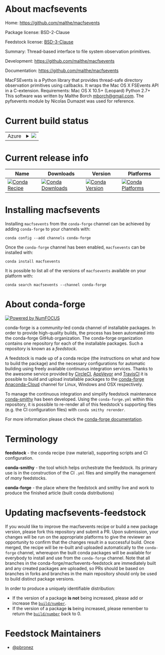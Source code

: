 About macfsevents
=================

Home: https://github.com/malthe/macfsevents

Package license: BSD-2-Clause

Feedstock license: [BSD-3-Clause](https://github.com/conda-forge/macfsevents-feedstock/blob/master/LICENSE.txt)

Summary: Thread-based interface to file system observation primitives.

Development: https://github.com/malthe/macfsevents

Documentation: https://github.com/malthe/macfsevents

MacFSEvents is a Python library that provides thread-safe directory observation primitives using callbacks. It wraps the Mac OS X FSEvents API in a C-extension.
Requirements:
Mac OS X 10.5+ (Leopard) Python 2.7+
This software was written by Malthe Borch <mborch@gmail.com>. The pyfsevents module by Nicolas Dumazet was used for reference.

Current build status
====================


<table>
    
  <tr>
    <td>Azure</td>
    <td>
      <details>
        <summary>
          <a href="https://dev.azure.com/conda-forge/feedstock-builds/_build/latest?definitionId=612&branchName=master">
            <img src="https://dev.azure.com/conda-forge/feedstock-builds/_apis/build/status/macfsevents-feedstock?branchName=master">
          </a>
        </summary>
        <table>
          <thead><tr><th>Variant</th><th>Status</th></tr></thead>
          <tbody><tr>
              <td>osx_64_python3.6.____73_pypy</td>
              <td>
                <a href="https://dev.azure.com/conda-forge/feedstock-builds/_build/latest?definitionId=612&branchName=master">
                  <img src="https://dev.azure.com/conda-forge/feedstock-builds/_apis/build/status/macfsevents-feedstock?branchName=master&jobName=osx&configuration=osx_64_python3.6.____73_pypy" alt="variant">
                </a>
              </td>
            </tr><tr>
              <td>osx_64_python3.6.____cpython</td>
              <td>
                <a href="https://dev.azure.com/conda-forge/feedstock-builds/_build/latest?definitionId=612&branchName=master">
                  <img src="https://dev.azure.com/conda-forge/feedstock-builds/_apis/build/status/macfsevents-feedstock?branchName=master&jobName=osx&configuration=osx_64_python3.6.____cpython" alt="variant">
                </a>
              </td>
            </tr><tr>
              <td>osx_64_python3.7.____cpython</td>
              <td>
                <a href="https://dev.azure.com/conda-forge/feedstock-builds/_build/latest?definitionId=612&branchName=master">
                  <img src="https://dev.azure.com/conda-forge/feedstock-builds/_apis/build/status/macfsevents-feedstock?branchName=master&jobName=osx&configuration=osx_64_python3.7.____cpython" alt="variant">
                </a>
              </td>
            </tr><tr>
              <td>osx_64_python3.8.____cpython</td>
              <td>
                <a href="https://dev.azure.com/conda-forge/feedstock-builds/_build/latest?definitionId=612&branchName=master">
                  <img src="https://dev.azure.com/conda-forge/feedstock-builds/_apis/build/status/macfsevents-feedstock?branchName=master&jobName=osx&configuration=osx_64_python3.8.____cpython" alt="variant">
                </a>
              </td>
            </tr><tr>
              <td>osx_64_python3.9.____cpython</td>
              <td>
                <a href="https://dev.azure.com/conda-forge/feedstock-builds/_build/latest?definitionId=612&branchName=master">
                  <img src="https://dev.azure.com/conda-forge/feedstock-builds/_apis/build/status/macfsevents-feedstock?branchName=master&jobName=osx&configuration=osx_64_python3.9.____cpython" alt="variant">
                </a>
              </td>
            </tr>
          </tbody>
        </table>
      </details>
    </td>
  </tr>
</table>

Current release info
====================

| Name | Downloads | Version | Platforms |
| --- | --- | --- | --- |
| [![Conda Recipe](https://img.shields.io/badge/recipe-macfsevents-green.svg)](https://anaconda.org/conda-forge/macfsevents) | [![Conda Downloads](https://img.shields.io/conda/dn/conda-forge/macfsevents.svg)](https://anaconda.org/conda-forge/macfsevents) | [![Conda Version](https://img.shields.io/conda/vn/conda-forge/macfsevents.svg)](https://anaconda.org/conda-forge/macfsevents) | [![Conda Platforms](https://img.shields.io/conda/pn/conda-forge/macfsevents.svg)](https://anaconda.org/conda-forge/macfsevents) |

Installing macfsevents
======================

Installing `macfsevents` from the `conda-forge` channel can be achieved by adding `conda-forge` to your channels with:

```
conda config --add channels conda-forge
```

Once the `conda-forge` channel has been enabled, `macfsevents` can be installed with:

```
conda install macfsevents
```

It is possible to list all of the versions of `macfsevents` available on your platform with:

```
conda search macfsevents --channel conda-forge
```


About conda-forge
=================

[![Powered by NumFOCUS](https://img.shields.io/badge/powered%20by-NumFOCUS-orange.svg?style=flat&colorA=E1523D&colorB=007D8A)](http://numfocus.org)

conda-forge is a community-led conda channel of installable packages.
In order to provide high-quality builds, the process has been automated into the
conda-forge GitHub organization. The conda-forge organization contains one repository
for each of the installable packages. Such a repository is known as a *feedstock*.

A feedstock is made up of a conda recipe (the instructions on what and how to build
the package) and the necessary configurations for automatic building using freely
available continuous integration services. Thanks to the awesome service provided by
[CircleCI](https://circleci.com/), [AppVeyor](https://www.appveyor.com/)
and [TravisCI](https://travis-ci.com/) it is possible to build and upload installable
packages to the [conda-forge](https://anaconda.org/conda-forge)
[Anaconda-Cloud](https://anaconda.org/) channel for Linux, Windows and OSX respectively.

To manage the continuous integration and simplify feedstock maintenance
[conda-smithy](https://github.com/conda-forge/conda-smithy) has been developed.
Using the ``conda-forge.yml`` within this repository, it is possible to re-render all of
this feedstock's supporting files (e.g. the CI configuration files) with ``conda smithy rerender``.

For more information please check the [conda-forge documentation](https://conda-forge.org/docs/).

Terminology
===========

**feedstock** - the conda recipe (raw material), supporting scripts and CI configuration.

**conda-smithy** - the tool which helps orchestrate the feedstock.
                   Its primary use is in the construction of the CI ``.yml`` files
                   and simplify the management of *many* feedstocks.

**conda-forge** - the place where the feedstock and smithy live and work to
                  produce the finished article (built conda distributions)


Updating macfsevents-feedstock
==============================

If you would like to improve the macfsevents recipe or build a new
package version, please fork this repository and submit a PR. Upon submission,
your changes will be run on the appropriate platforms to give the reviewer an
opportunity to confirm that the changes result in a successful build. Once
merged, the recipe will be re-built and uploaded automatically to the
`conda-forge` channel, whereupon the built conda packages will be available for
everybody to install and use from the `conda-forge` channel.
Note that all branches in the conda-forge/macfsevents-feedstock are
immediately built and any created packages are uploaded, so PRs should be based
on branches in forks and branches in the main repository should only be used to
build distinct package versions.

In order to produce a uniquely identifiable distribution:
 * If the version of a package **is not** being increased, please add or increase
   the [``build/number``](https://conda.io/docs/user-guide/tasks/build-packages/define-metadata.html#build-number-and-string).
 * If the version of a package **is** being increased, please remember to return
   the [``build/number``](https://conda.io/docs/user-guide/tasks/build-packages/define-metadata.html#build-number-and-string)
   back to 0.

Feedstock Maintainers
=====================

* [@pbronez](https://github.com/pbronez/)

